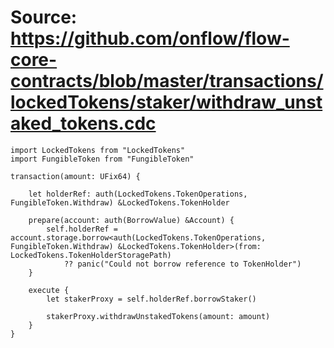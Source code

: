 # Source: https://github.com/onflow/flow-core-contracts/blob/master/transactions/lockedTokens/staker/withdraw_unstaked_tokens.cdc

```
import LockedTokens from "LockedTokens"
import FungibleToken from "FungibleToken"

transaction(amount: UFix64) {

    let holderRef: auth(LockedTokens.TokenOperations, FungibleToken.Withdraw) &LockedTokens.TokenHolder

    prepare(account: auth(BorrowValue) &Account) {
        self.holderRef = account.storage.borrow<auth(LockedTokens.TokenOperations, FungibleToken.Withdraw) &LockedTokens.TokenHolder>(from: LockedTokens.TokenHolderStoragePath)
            ?? panic("Could not borrow reference to TokenHolder")
    }

    execute {
        let stakerProxy = self.holderRef.borrowStaker()

        stakerProxy.withdrawUnstakedTokens(amount: amount)
    }
}

```